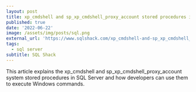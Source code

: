 ```yaml
---
layout: post
title: xp_cmdshell and sp_xp_cmdshell_proxy_account stored procedures in SQL Server
published: true
date: '2022-06-22'
image: /assets/img/posts/sql.png
external_url: 'https://www.sqlshack.com/xp_cmdshell-and-sp_xp_cmdshell_proxy_account-stored-procedures-in-sql-server/'
tags:
  - sql server
subtitle: SQL Shack
---
```

This article explains the xp_cmdshell and sp_xp_cmdshell_proxy_account system stored procedures in SQL Server and how developers can use them to execute Windows commands.
